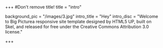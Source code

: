 +++
#Don't remove title!
title = "intro"

background_pic = "/images/3.jpg"
intro_title = "Hey"
intro_disc = "Welcome to Big Picturea responsive site template designed by HTML5 UP, built on Skel, and released for free under the Creative Commons Attribution 3.0 license."


+++
